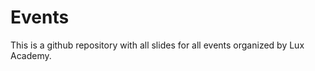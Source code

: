 # Events

<p> This is a github repository with all slides for all events organized by Lux Academy. </p> 
